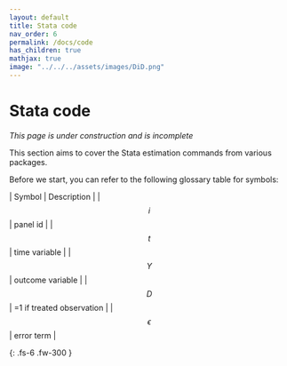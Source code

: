 ```yaml
---
layout: default
title: Stata code
nav_order: 6
permalink: /docs/code
has_children: true
mathjax: true
image: "../../../assets/images/DiD.png"
---
```


# Stata code

*This page is under construction and is incomplete*

This section aims to cover the Stata estimation commands from various packages.


Before we start, you can refer to the following glossary table for symbols:

| Symbol | Description | 
| $$ i $$ | panel id |
| $$ t $$ | time variable |
| $$ Y $$ | outcome variable |
| $$ D $$ | =1 if treated observation |
| $$ \epsilon $$ | error term |


{: .fs-6 .fw-300 }











